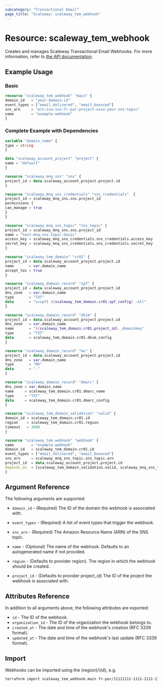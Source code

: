 ```yaml
---
subcategory: "Transactional Email"
page_title: "Scaleway: scaleway_tem_webhook"
---
```


# Resource: scaleway_tem_webhook

Creates and manages Scaleway Transactional Email Webhooks.
For more information, refer to [the API documentation](https://www.scaleway.com/en/developers/api/transactional-email).

## Example Usage

### Basic

```terraform
resource "scaleway_tem_webhook" "main" {
domain_id   = "your-domain-id"
event_types = ["email_delivered", "email_bounced"]
sns_arn     = "arn:scw:sns:fr-par:project-xxxx:your-sns-topic"
name        = "example-webhook"
}
```
### Complete Example with Dependencies
```terraform
variable "domain_name" {
type = string
}

data "scaleway_account_project" "project" {
name = "default"
}

resource "scaleway_mnq_sns" "sns" {
project_id = data.scaleway_account_project.project.id
}

resource "scaleway_mnq_sns_credentials" "sns_credentials"  {
project_id = scaleway_mnq_sns.sns.project_id
permissions {
can_manage = true
}
}

resource "scaleway_mnq_sns_topic" "sns_topic" {
project_id = scaleway_mnq_sns.sns.project_id
name = "test-mnq-sns-topic-basic"
access_key = scaleway_mnq_sns_credentials.sns_credentials.access_key
secret_key = scaleway_mnq_sns_credentials.sns_credentials.secret_key
}

resource "scaleway_tem_domain" "cr01" {
project_id = data.scaleway_account_project.project.id
name       = var.domain_name
accept_tos = true
}

resource "scaleway_domain_record" "spf" {
project_id = data.scaleway_account_project.project.id
dns_zone   = var.domain_name
type       = "TXT"
data       = "v=spf1 ${scaleway_tem_domain.cr01.spf_config} -all"
}

resource "scaleway_domain_record" "dkim" {
project_id = data.scaleway_account_project.project.id
dns_zone   = var.domain_name
name       = "${scaleway_tem_domain.cr01.project_id}._domainkey"
type       = "TXT"
data       = scaleway_tem_domain.cr01.dkim_config
}

resource "scaleway_domain_record" "mx" {
project_id = data.scaleway_account_project.project.id
dns_zone   = var.domain_name
type       = "MX"
data       = "."
}

resource "scaleway_domain_record" "dmarc" {
dns_zone = var.domain_name
name     = scaleway_tem_domain.cr01.dmarc_name
type     = "TXT"
data     = scaleway_tem_domain.cr01.dmarc_config
}

resource "scaleway_tem_domain_validation" "valid" {
domain_id = scaleway_tem_domain.cr01.id
region    = scaleway_tem_domain.cr01.region
timeout   = 3600
}

resource "scaleway_tem_webhook" "webhook" {
name        = "example-webhook"
domain_id   = scaleway_tem_domain.cr01.id
event_types = ["email_delivered", "email_bounced"]
sns_arn     = scaleway_mnq_sns_topic.sns_topic.arn
project_id  = data.scaleway_account_project.project.id
depends_on  = [scaleway_tem_domain_validation.valid, scaleway_mnq_sns_topic.sns_topic]
}
```


## Argument Reference

The following arguments are supported:

- `domain_id` - (Required) The ID of the domain the webhook is associated with.

- `event_types` - (Required) A list of event types that trigger the webhook.
- `sns_arn` - (Required) The Amazon Resource Name (ARN) of the SNS topic.
- `name` - (Optional) The name of the webhook. Defaults to an autogenerated name if not provided.
- `region` - (Defaults to provider region). The region in which the webhook should be created.
- `project_id` - (Defaults to provider project_id) The ID of the project the webhook is associated with.


## Attributes Reference

In addition to all arguments above, the following attributes are exported:

- `id` - The ID of the webhook.
- `organization_id` - The ID of the organization the webhook belongs to.
- `created_at` - The date and time of the webhook's creation (RFC 3339 format).
- `updated_at` - The date and time of the webhook's last update (RFC 3339 format).

## Import

Webhooks can be imported using the {region}/{id}, e.g.

```bash
terraform import scaleway_tem_webhook.main fr-par/11111111-1111-1111-1111-111111111111
```
